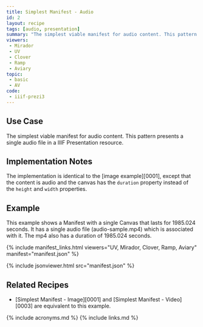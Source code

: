 ```yaml
---
title: Simplest Manifest - Audio
id: 2
layout: recipe
tags: [audio, presentation]
summary: "The simplest viable manifest for audio content. This pattern presents a single audio file in a IIIF Presentation resource."
viewers:
 - Mirador
 - UV
 - Clover
 - Ramp
 - Aviary
topic: 
 - basic
 - AV
code:
 - iiif-prezi3
---
```



## Use Case

The simplest viable manifest for audio content. This pattern presents a single audio file in a IIIF Presentation resource.

## Implementation Notes

The implementation is identical to the [image example][0001], except that the content is audio and the canvas has the `duration` property instead of the `height` and `width` properties.

## Example

This example shows a Manifest with a single Canvas that lasts for 1985.024 seconds. It has a single audio file (audio-sample.mp4) which is associated with it. The mp4 also has a duration of 1985.024 seconds.

{% include manifest_links.html viewers="UV, Mirador, Clover, Ramp, Aviary" manifest="manifest.json" %}

{% include jsonviewer.html src="manifest.json" %}

## Related Recipes

* [Simplest Manifest - Image][0001] and [Simplest Manifest - Video][0003] are equivalent to this example.

{% include acronyms.md %}
{% include links.md %}
